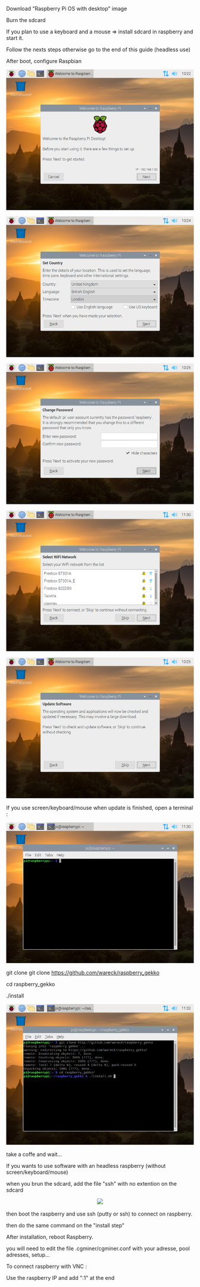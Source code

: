 Download "Raspberry Pi OS with desktop" image

Burn the sdcard

If you plan to use a keyboard and a mouse => install sdcard in raspberry and start it.

Follow the nexts steps otherwise go to the end of this guide (headless use)

After boot, configure Raspbian

<p align="center">
<img src="https://raw.githubusercontent.com/wareck/raspberry_gekko/master/docs/View2.png">
</p>

<p align="center">
<img src="https://raw.githubusercontent.com/wareck/raspberry_gekko/master/docs/View3.png">
</p>

<p align="center">
<img src="https://raw.githubusercontent.com/wareck/raspberry_gekko/master/docs/View4.png">
</p>

<p align="center">
<img src="https://raw.githubusercontent.com/wareck/raspberry_gekko/master/docs/View6.png">
</p>

<p align="center">
<img src="https://raw.githubusercontent.com/wareck/raspberry_gekko/master/docs/View5.png">
</p>

If you use screen/keyboard/mouse when update is finished, open a terminal :

<p align="center">
<img src="https://raw.githubusercontent.com/wareck/raspberry_gekko/master/docs/View7.png">
</p>

git clone git clone https://github.com/wareck/raspberry_gekko

cd raspberry_gekko

./install

<p align="center">
<img src="https://raw.githubusercontent.com/wareck/raspberry_gekko/master/docs/View8.png">
</p>

take a coffe and wait...

If you wants to use software with an headless raspberry (without screen/keyboard/mouse)

when you brun the sdcard, add the file "ssh" with no extention on the sdcard

<p align="center">
<img src="https://raw.githubusercontent.com/wareck/raspberry_gekko/master/docs/View9.png">
</p>

then boot the raspberry and use ssh (putty or ssh) to connect on raspberry.

then do the same command on the "install step"



After installation, reboot Raspberry.

you will need to edit the file .cgminer/cgminer.conf with your adresse, pool adresses, setup...

To connect raspberry with VNC :

Use the raspberry IP and add ":1" at the end


